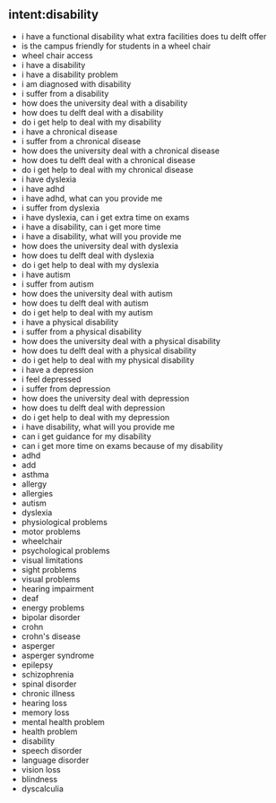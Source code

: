 ## intent:disability
- i have a functional disability what extra facilities does tu delft offer
- is the campus friendly for students in a wheel chair
- wheel chair access
- i have a disability
- i have a disability problem
- i am diagnosed with disability
- i suffer from a disability
- how does the university deal with a disability
- how does tu delft deal with a disability
- do i get help to deal with my disability
- i have a chronical disease
- i suffer from a chronical disease
- how does the university deal with a chronical disease
- how does tu delft deal with a chronical disease
- do i get help to deal with my chronical disease
- i have dyslexia
- i have adhd
- i have adhd, what can you provide me
- i suffer from dyslexia
- i have dyslexia, can i get extra time on exams
- i have a disability, can i get more time
- i have a disability, what will you provide me
- how does the university deal with dyslexia
- how does tu delft deal with dyslexia
- do i get help to deal with my dyslexia
- i have autism
- i suffer from autism
- how does the university deal with autism
- how does tu delft deal with autism
- do i get help to deal with my autism
- i have a physical disability
- i suffer from a physical disability
- how does the university deal with a physical disability
- how does tu delft deal with a physical disability
- do i get help to deal with my physical disability
- i have a depression
- i feel depressed
- i suffer from depression
- how does the university deal with depression
- how does tu delft deal with depression
- do i get help to deal with my depression
- i have disability, what will you provide me
- can i get guidance for my disability
- can i get more time on exams because of my disability
- adhd
- add
- asthma
- allergy
- allergies
- autism
- dyslexia
- physiological problems
- motor problems
- wheelchair
- psychological problems
- visual limitations
- sight problems
- visual problems
- hearing impairment
- deaf
- energy problems
- bipolar disorder
- crohn
- crohn's disease
- asperger
- asperger syndrome
- epilepsy
- schizophrenia
- spinal disorder
- chronic illness
- hearing loss
- memory loss
- mental health problem
- health problem
- disability
- speech disorder
- language disorder
- vision loss
- blindness
- dyscalculia